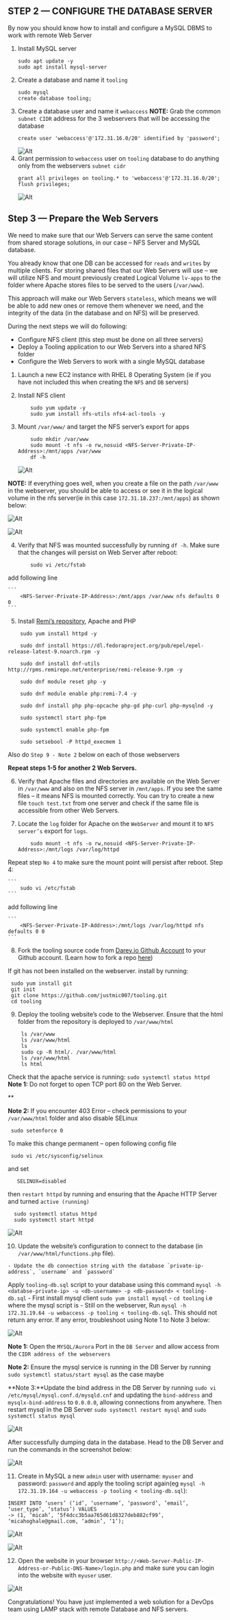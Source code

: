 ## STEP 2 — CONFIGURE THE DATABASE SERVER
By now you should know how to install and configure a MySQL DBMS to work with remote Web Server

1. Install MySQL server
    ```
    sudo apt update -y
    sudo apt install mysql-server
    ```
2. Create a database and name it `tooling`
    ```
    sudo mysql
    create database tooling;

    ```
3. Create a database user and name it `webaccess`
    **NOTE:** Grab the common `subnet CIDR` address for the 3 webservers that will be accessing the database
    ```
    create user 'webaccess'@'172.31.16.0/20' identified by 'password';
    ```
    ![Alt](images/subnetID-CIDR.png)
4. Grant permission to `webaccess` user on `tooling` database to do anything only from the webservers `subnet cidr`
    ```
    grant all privileges on tooling.* to 'webaccess'@'172.31.16.0/20';
    flush privileges;
    ```
    ![Alt](images/mysql-commands.png)

## Step 3 — Prepare the Web Servers
We need to make sure that our Web Servers can serve the same content from shared storage solutions, in our case – NFS Server and MySQL database.

You already know that one DB can be accessed for `reads` and `writes` by multiple clients. For storing shared files that our Web Servers will use – we will utilize NFS and mount previously created Logical Volume `lv-apps` to the folder where Apache stores files to be served to the users (`/var/www`).

This approach will make our Web Servers `stateless`, which means we will be able to add new ones or remove them whenever we need, and the integrity of the data (in the database and on NFS) will be preserved.

During the next steps we will do following:

   - Configure NFS client (this step must be done on all three servers)
   - Deploy a Tooling application to our Web Servers into a shared NFS folder
   - Configure the Web Servers to work with a single MySQL database


1. Launch a new EC2 instance with RHEL 8 Operating System (ie if you have not included this when creating the `NFS` and `DB` servers)

2. Install NFS client

    ```
        sudo yum update -y
        sudo yum install nfs-utils nfs4-acl-tools -y
    ```

3. Mount `/var/www/` and target the NFS server’s export for apps

    ```
        sudo mkdir /var/www
        sudo mount -t nfs -o rw,nosuid <NFS-Server-Private-IP-Address>:/mnt/apps /var/www
        df -h
    ```
   ![Alt](images/mount-nfs-to-webserver.png)

**NOTE:** If everything goes well, when you create a file on the path `/var/www` in the webserver, you should be able to access or see it in the logical volume in the nfs server(ie in this case `172.31.18.237:/mnt/apps`) as shown below:

   ![Alt](images/create-test-file-in-webserver.png)

   ![Alt](images/file-created-on-webserver-available-in-nfs-lv.png)

4. Verify that NFS was mounted successfully by running `df -h`. Make sure that the changes will persist on Web Server after reboot:

    ```
        sudo vi /etc/fstab
    ```
add following line

    ```
        <NFS-Server-Private-IP-Address>:/mnt/apps /var/www nfs defaults 0 0
    ```
5. Install [Remi’s repository](http://www.servermom.org/how-to-enable-remi-repo-on-centos-7-6-and-5/2790/), Apache and PHP

```
    sudo yum install httpd -y

    sudo dnf install https://dl.fedoraproject.org/pub/epel/epel-release-latest-9.noarch.rpm -y

    sudo dnf install dnf-utils http://rpms.remirepo.net/enterprise/remi-release-9.rpm -y

    sudo dnf module reset php -y

    sudo dnf module enable php:remi-7.4 -y

    sudo dnf install php php-opcache php-gd php-curl php-mysqlnd -y

    sudo systemctl start php-fpm

    sudo systemctl enable php-fpm

    sudo setsebool -P httpd_execmem 1

```

Also do `Step 9 - Note 2` below on each of those webservers

**Repeat steps 1-5 for another 2 Web Servers.**

6. Verify that Apache files and directories are available on the Web Server in `/var/www` and also on the NFS server in `/mnt/apps`. If you see the same files – it means NFS is mounted correctly. You can try to create a new file `touch test.txt` from one server and check if the same file is accessible from other Web Servers.

7. Locate the `log` folder for Apache on the `WebServer` and mount it to `NFS server’s` export for `logs`.

    ```
        sudo mount -t nfs -o rw,nosuid <NFS-Server-Private-IP-Address>:/mnt/logs /var/log/httpd
    ```

Repeat step `No 4` to make sure the mount point will persist after reboot.
Step 4:

    ```
        sudo vi /etc/fstab
    ```
add following line

    ```
        <NFS-Server-Private-IP-Address>:/mnt/logs /var/log/httpd nfs defaults 0 0
    ```
8. Fork the tooling source code from [Darey.io Github Account](https://github.com/darey-io/tooling.git) to your Github account. (Learn how to fork a repo [here](https://youtu.be/f5grYMXbAV0))

If git has not been installed on the webserver. install by running:

   ```
    sudo yum install git
    git init 
    git clone https://github.com/justmic007/tooling.git
    cd tooling
   ```

9. Deploy the tooling website’s code to the Webserver. Ensure that the html folder from the repository is deployed to `/var/www/html`

   ```
    ls /var/www
    ls /var/www/html
    ls
    sudo cp -R html/. /var/www/html
    ls /var/www/html
    ls html 

   ```
Check that the apache service is running: ``` sudo systemctl status httpd ```
**Note 1:** Do not forget to open TCP port 80 on the Web Server.

**

**Note 2:** If you encounter 403 Error – check permissions to your `/var/www/html` folder and also disable SELinux 
   ```
    sudo setenforce 0
   ```

To make this change permanent – open following config file 
   ```
    sudo vi /etc/sysconfig/selinux
   ``` 
   and set 
   ```
      SELINUX=disabled
   ```
   then `restart httpd` by running and ensuring that the Apache HTTP Server and turned `active (running)`
   ```
     sudo systemctl status httpd
     sudo systemctl start httpd
   ```
   

   ![Alt](images/Tooling-Website-Html.png)


 10. Update the website’s configuration to connect to the database (in `/var/www/html/functions.php` file). 

    - Update the db connection string with the database `private-ip-address`, `username` and `password`

 Apply `tooling-db.sql` script to your database using this command `mysql -h <databse-private-ip> -u <db-username> -p <db-password> < tooling-db.sql`
    - First install mysql client ``` sudo yum install mysql ```
    - ``` cd tooling ``` i.e where the mysql script is
    - Still on the webserver, Run ```mysql -h 172.31.19.64 -u webaccess -p tooling < tooling-db.sql```. This should not return any error. If any error, troubleshoot using Note 1 to Note 3 below:

   ![Alt](images/script-dump-mysql.png)

**Note 1:** Open the `MYSQL/Aurora` Port in the `DB Server` and allow access from the `CIDR address of the webservers`

**Note 2:** Ensure the mysql service is running in the DB Server by running `sudo systemctl status/start mysql` as the case maybe

**Note 3:**Update the bind address in the DB Server by running `sudo vi /etc/mysql/mysql.conf.d/mysqld.cnf` and updating the `bind-address` and `mysqlx-bind-address` to `0.0.0.0`,  allowing connections from anywhere. Then restart mysql in the DB Server `sudo systemctl restart mysql` and `sudo systemctl status mysql`

   ![Alt](images/set-mysql-bind-address.png)


After successfully dumping data in the database. Head to the DB Server and run the commands in the screenshot below:

   ![Alt](images/mysql-commands%20(1).png)


11. Create in MySQL a new `admin` user with username: `myuser` and password: `password` and apply the tooling script again(eg `mysql -h 172.31.19.164 -u webaccess -p tooling < tooling-db.sql`):

```
INSERT INTO ‘users’ (‘id’, ‘username’, ‘password’, ’email’, ‘user_type’, ‘status’) VALUES
-> (1, ‘micah’, ‘5f4dcc3b5aa765d61d8327deb882cf99’, ‘micahoghale@gmail.com, ‘admin’, ‘1’);
```

   ![Alt](images/updated-mysql-dump-file.png)

   ![Alt](images/all-users.png)

12. Open the website in your browser `http://<Web-Server-Public-IP-Address-or-Public-DNS-Name>/login.php` and make sure you can login into the website with `myuser` user.

![Alt](images/tooling.png)

Congratulations!
You have just implemented a web solution for a DevOps team using LAMP stack with remote Database and NFS servers.

